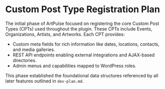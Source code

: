 # Custom Post Type Registration Plan

The initial phase of ArtPulse focused on registering the core Custom Post Types (CPTs) used throughout the plugin. These CPTs include Events, Organizations, Artists, and Artworks. Each CPT provides:

- Custom meta fields for rich information like dates, locations, contacts, and media galleries.
- REST API endpoints enabling external integrations and AJAX-based directories.
- Admin menus and capabilities mapped to WordPress roles.

This phase established the foundational data structures referenced by all later features outlined in `dev-plan.md`.
